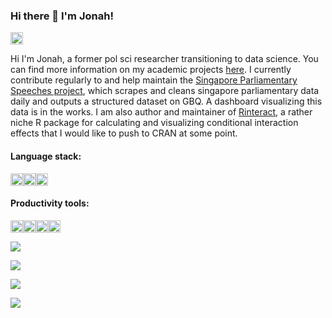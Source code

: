 ### Hi there 👋 I'm Jonah!
<a href="https://www.linkedin.com/in/jonahfoong/"><img src="https://img.shields.io/badge/LinkedIn-0077B5?style=for-the-badge&logo=linkedin&logoColor=white" height="20"></a>

Hi I'm Jonah, a former pol sci researcher transitioning to data science. You can find more information on my academic projects [here](https://jonfoong.github.io/). I currently contribute regularly to and help maintain the [Singapore Parliamentary Speeches project](https://github.com/parleh-mate/singapore-parliament-speeches), which scrapes and cleans singapore parliamentary data daily and outputs a structured dataset on GBQ. A dashboard visualizing this data is in the works. I am also author and maintainer of [Rinteract](https://github.com/jonfoong/Rinteract), a rather niche R package for calculating and visualizing conditional interaction effects that I would like to push to CRAN at some point.

#### Language stack:
<img src="https://img.shields.io/badge/R-276DC3?style=for-the-badge&logo=r&logoColor=white" height="20" /><img src="https://img.shields.io/badge/Python-FFD43B?style=for-the-badge&logo=python&logoColor=blue" height="20"/><img src = "https://img.shields.io/badge/-SQL-000?&logo=MySQL&logoColor=4479A1" height ="20"/>

#### Productivity tools:
<img src="https://img.shields.io/badge/Google_Cloud-4285F4?style=for-the-badge&logo=google-cloud&logoColor=white" height="20" /><img src="https://img.shields.io/badge/Docker-2CA5E0?style=for-the-badge&logo=docker&logoColor=white" height="20" /><img src="https://img.shields.io/badge/Databricks-FF3621?style=for-the-badge&logo=Databricks&logoColor=white" height="20" /><img src="https://img.shields.io/badge/dbt-FF694B?style=for-the-badge&logo=dbt&logoColor=white" height="20" />


![](https://github-readme-stats.vercel.app/api?username=jonfoong)

![](https://github-readme-stats.vercel.app/api/top-langs/?username=jonfoong)

![](https://github-profile-summary-cards.vercel.app/api/cards/profile-details?username=jonfoong)

![](https://github-readme-streak-stats.herokuapp.com/?user=jonfoong)

